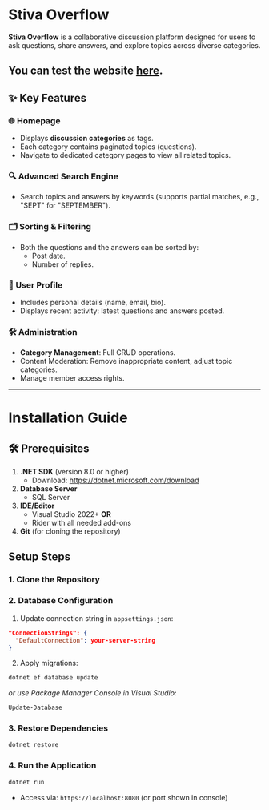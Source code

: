 # Stiva Overflow

**Stiva Overflow** is a collaborative discussion platform designed for users to ask questions, share answers, and explore topics across diverse categories.  

You can test the website [here](https://proiectstackoverflow-92560154672.europe-west3.run.app/).
---

## ✨ Key Features  

### 🌐 Homepage  
- Displays **discussion categories** as tags.  
- Each category contains paginated topics (questions).  
- Navigate to dedicated category pages to view all related topics.  

### 🔍 Advanced Search Engine  
- Search topics and answers by keywords (supports partial matches, e.g., "SEPT" for "SEPTEMBER").  

### 🗂️ Sorting & Filtering  
- Both the questions and the answers can be sorted by:  
  - Post date.  
  - Number of replies.  
 

### 👤 User Profile  
- Includes personal details (name, email, bio).  
- Displays recent activity: latest questions and answers posted.  

### 🛠️ Administration  
- **Category Management**: Full CRUD operations.  
- Content Moderation: Remove inappropriate content, adjust topic categories.  
- Manage member access rights.  

---  

# Installation Guide

## 🛠️ Prerequisites
1. **.NET SDK** (version 8.0 or higher)
   - Download: https://dotnet.microsoft.com/download
2. **Database Server** 
   - SQL Server
3. **IDE/Editor**
   - Visual Studio 2022+ **OR**
   - Rider with all needed add-ons
4. **Git** (for cloning the repository)

##  Setup Steps

### 1. Clone the Repository


### 2. Database Configuration
1. Update connection string in `appsettings.json`:
```json
"ConnectionStrings": {
  "DefaultConnection": your-server-string
}
```
2. Apply migrations:
```bash
dotnet ef database update
```
*or use Package Manager Console in Visual Studio:*
```powershell
Update-Database
```

### 3. Restore Dependencies
```bash
dotnet restore
```

### 4. Run the Application
```bash
dotnet run
```
- Access via: `https://localhost:8080` (or port shown in console)
